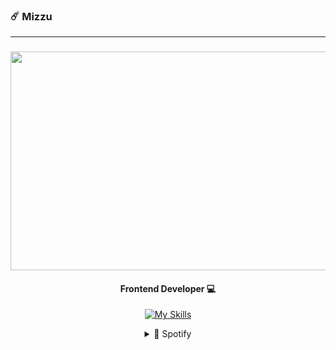 ### ☄️ Mizzu
---
###
<div align="center">
<!--Img-->

  <img align="center" height="350" width="600" src="https://media.tenor.com/On7nVJgMM7YAAAAC/your-name-kimi-no-na-wa.giff"  />

<!--Icons-->
<h4>Frontend Developer 💻</h4>

[![My Skills](https://skillicons.dev/icons?i=html,css,bootstrap,tailwind,js)](https://skillicons.dev)
<details>
  <summary>🎵 Spotify</summary>
  
![Alt text](https://spotify-recently-played-readme.vercel.app/api?user=31t5ldnl22dk6cziqtedriwbgera)
</details>
</div>


